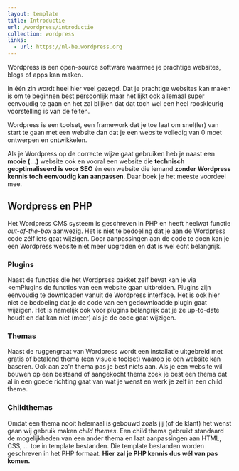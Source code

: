 ```yaml
---
layout: template
title: Introductie
url: /wordpress/introductie
collection: wordpress
links:
  - url: https://nl-be.wordpress.org
---
```

<quote>
Wordpress is een open-source software waarmee je prachtige websites, blogs of apps kan maken.
</quote>

In één zin wordt heel hier veel gezegd. Dat je prachtige websites kan maken is om te beginnen best persoonlijk maar het lijkt ook allemaal super eenvoudig te gaan en het zal blijken dat dat toch wel een heel rooskleurig voorstelling is van de feiten.

Wordpress is een toolset, een framework dat je toe laat om snel(ler) van start te gaan met een website dan dat je een website volledig van 0 moet ontwerpen en ontwikkelen. 

Als je Wordpress op de correcte wijze gaat gebruiken heb je naast een <strong>mooie (...)</strong> website ook en vooral een website die <strong>technisch geoptimaliseerd is voor SEO</strong> én een website die iemand <strong>zonder Wordpress kennis toch eenvoudig kan aanpassen</strong>. Daar boek je het meeste voordeel mee.

## Wordpress en PHP

Het Wordpress CMS systeem is geschreven in PHP en heeft heelwat functie <em>out-of-the-box</em> aanwezig. Het is niet te bedoeling dat je aan de Wordpress code zélf iets gaat wijzigen. Door aanpassingen aan de code te doen kan je een Wordpress website niet meer upgraden en dat is wel echt belangrijk.

### Plugins

Naast de functies die het Wordpress pakket zelf bevat kan je via <emPlugins</em> de functies van een website gaan uitbreiden. Plugins zijn eenvoudig te downloaden vanuit de Wordpress interface. Het is ook hier niet de bedoeling dat je de code van een gedownloadde plugin gaat wijzigen. Het is namelijk ook voor plugins belangrijk dat je ze up-to-date houdt en dat kan niet (meer) als je de code gaat wijzigen.

### Themas
Naast de ruggengraat van Wordpress wordt een installatie uitgebreid met gratis of betalend thema (een visuele toolset) waarop je een website kan baseren. Ook aan zo'n thema pas je best niets aan. Als je een website wil bouwen op een bestaand of aangekocht thema zoek je best een thema dat al in een goede richting gaat van wat je wenst en werk je zelf in een child theme.

### Childthemas
Omdat een thema nooit helemaal is gebouwd zoals jij (of de klant) het wenst gaan wij gebruik maken <em>child themes</em>. Een child thema gebruikt standaard de mogelijkheden van een ander thema en laat aanpassingen aan HTML, CSS, ... toe in template bestanden. Die template bestanden worden geschreven  in het PHP formaat. <strong>Hier zal je PHP kennis dus wél van pas komen.</strong>


